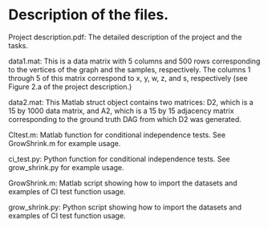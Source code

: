 # Description of the files.

Project description.pdf:
The detailed description of the project and the tasks.

data1.mat:
This is a data matrix with 5 columns and 500 rows corresponding to the vertices of the graph and the samples, respectively.
The columns 1 through 5 of this matrix correspond to x, y, w, z, and s, respectively (see Figure 2.a of the project description.)

data2.mat:
This Matlab struct object contains two matrices:
D2, which is a 15 by 1000 data matrix,
and A2, which is a 15 by 15 adjacency matrix corresponding to the ground truth DAG from which D2 was generated.

CItest.m:
Matlab function for conditional independence tests. See GrowShrink.m for example usage.

ci_test.py:
Python function for conditional independence tests. See grow_shrink.py for example usage.

GrowShrink.m:
Matlab script showing how to import the datasets and examples of CI test function usage.

grow_shrink.py:
Python script showing how to import the datasets and examples of CI test function usage.

